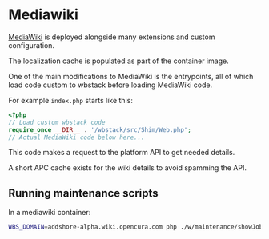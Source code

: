 # Mediawiki

[MediaWiki](https://github.com/wbstack/mediawiki) is deployed alongside many extensions and custom configuration.

The localization cache is populated as part of the container image.

One of the main modifications to MediaWiki is the entrypoints, all of which load code custom to wbstack before loading MediaWiki code.

For example `index.php` starts like this:

```php
<?php
// Load custom wbstack code
require_once __DIR__ . '/wbstack/src/Shim/Web.php';
// Actual MediaWiki code below here...
```

This code makes a request to the platform API to get needed details.

A short APC cache exists for the wiki details to avoid spamming the API.

## Running maintenance scripts

In a mediawiki container:

```sh
WBS_DOMAIN=addshore-alpha.wiki.opencura.com php ./w/maintenance/showJobs.php
```
